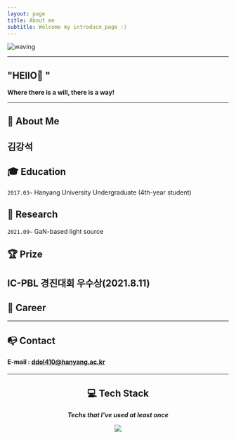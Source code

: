 ```yaml
---
layout: page
title: About me
subtitle: Welcome my introduce_page :)
---
```


![waving](https://capsule-render.vercel.app/api?type=waving&height=200&text=Kim%20kangseok&fontAlign=50&fontAlignY=40&color=gradient)


---


## "HEllO👋 "

**Where there is a will, there is a way!** 

---

## **👩 About Me**
김강석
---

## **🎓 Education**

`2017.03~` Hanyang University Undergraduate (4th-year student)

## **📝 Research** 

`2021.09~`   GaN-based light source

## **🏆 Prize**
IC-PBL 경진대회 우수상(2021.8.11)
---

## **📑 Career**

---

## **📭 Contact** 
#### E-mail : ddol410@hanyang.ac.kr
---

<center>

<h2> 💻 Tech Stack
<h5><dl> Techs that I've used at least once</dl>
  
<img src="https://img.shields.io/badge/Python-3766AB?style=flat-square&logo=Python&logoColor=white"/>

